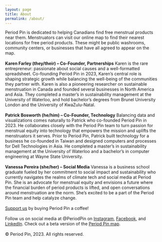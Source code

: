 ```yaml
---
layout: page
title: About
permalink: /about/
---
```


Period Pin is dedicated to helping Canadians find free menstrual products near them. Menstruators can visit our online map to find their nearest locations for free period products. These might be public washrooms, community centers, or businesses that have all agreed to appear on the map.
<br>&nbsp;
<br>
**Karen Farley (they/their) – Co-Founder, Partnerships**
Karen is the rare entrepreneur: passionate about social causes and a well-formatted spreadsheet. Co-founding Period Pin in 2023, Karen’s central role is shaping strategic growth while balancing the well-being of the communities they partner with. Karen is also a pioneering researcher on sustainable menstruation in Canada and founded several businesses in North America and Asia. They completed a master’s in sustainability management at the University of Waterloo, and hold bachelor’s degrees from Brunel University London and the University of KwaZulu-Natal.
<br>&nbsp;
<br>
**Patrick Bosworth (he/him) – Co-Founder, Technology**
Balancing data and visualizations comes naturally to Patrick who co-founded Period Pin in 2023. He collaborates closely with the Period Pin team to turn passion for menstrual equity into technology that empowers the mission and uplifts the menstruators it serves. Prior to Period Pin, Patrick built technology for a business he co-founded in Taiwan and designed computers and processes for Dell Technologies in Asia. He completed a master’s in sustainability management at the University of Waterloo and a bachelor’s in computer engineering at Wayne State University.
<br>&nbsp;
<br>
**Vanessa Pereira (she/her) – Social Media**
Vanessa is a business school graduate fueled by her commitment to social impact and sustainability who currently navigates the realms of climate tech and social media at Period Pin. She is an advocate for menstrual equity and envisions a future where the financial burden of period products is lifted, and open conversations around menstruation are the norm. She’s excited to be a part of the Period Pin team and help catalyze change.
<br>&nbsp;
<br>
[Support us](https://www.buymeacoffee.com/periodpin) by buying Period Pin a coffee!
<br>&nbsp;
<br>
Follow us on social media at @PeriodPin on [Instagram](https://instagram.com/periodpin), [Facebook](https://www.facebook.com/period.pin), and [LinkedIn](https://www.linkedin.com/company/periodpin). Check out a beta version of the [Period Pin map](https://periodpin.ca).
<br>&nbsp;
<br>
© Period Pin, 2023. All rights reserved.